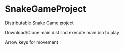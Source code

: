 # SnakeGameProject
Distributable Snake Game project

Download/Clone main.dist and execute main.bin to play

Arrow keys for movement
